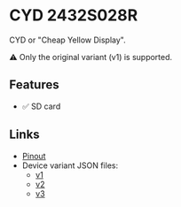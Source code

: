 # CYD 2432S028R

CYD or "Cheap Yellow Display".

⚠️ Only the original variant (v1) is supported.

## Features

- ✅ SD card

## Links

- [Pinout](https://randomnerdtutorials.com/esp32-cheap-yellow-display-cyd-pinout-esp32-2432s028r/)
- Device variant JSON files:
  - [v1](https://github.com/rzeldent/platformio-espressif32-sunton/blob/main/esp32-2432S028R.json)
  - [v2](https://github.com/rzeldent/platformio-espressif32-sunton/blob/main/esp32-2432S028Rv2.json)
  - [v3](https://github.com/rzeldent/platformio-espressif32-sunton/blob/main/esp32-2432S028Rv3.json)

